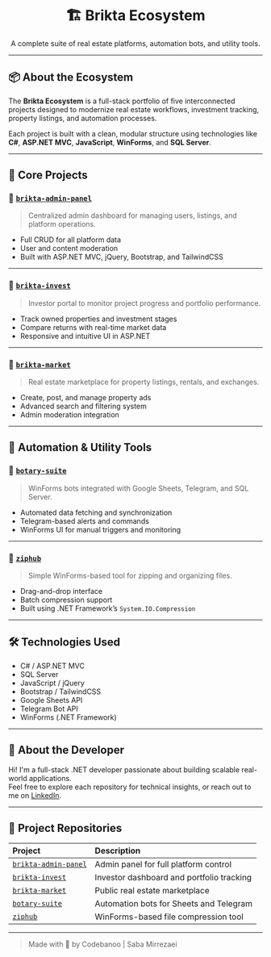 <h1 align="center">
  🏗️ Brikta Ecosystem
</h1>

<p align="center">
  A complete suite of real estate platforms, automation bots, and utility tools.
</p>

---

## 📦 About the Ecosystem

The **Brikta Ecosystem** is a full-stack portfolio of five interconnected projects designed to modernize real estate workflows, investment tracking, property listings, and automation processes.

Each project is built with a clean, modular structure using technologies like **C#**, **ASP.NET MVC**, **JavaScript**, **WinForms**, and **SQL Server**.

---

## 🧱 Core Projects

### 🔹 [`brikta-admin-panel`](https://github.com/codebanoo/brikta-admin-panel.git)
> Centralized admin dashboard for managing users, listings, and platform operations.

- Full CRUD for all platform data
- User and content moderation
- Built with ASP.NET MVC, jQuery, Bootstrap, and TailwindCSS

---

### 🔹 [`brikta-invest`](https://github.com/codebanoo/brikta-invest.git)
> Investor portal to monitor project progress and portfolio performance.

- Track owned properties and investment stages
- Compare returns with real-time market data
- Responsive and intuitive UI in ASP.NET

---

### 🔹 [`brikta-market`](https://github.com/codebanoo/brikta-market.git)
> Real estate marketplace for property listings, rentals, and exchanges.

- Create, post, and manage property ads
- Advanced search and filtering system
- Admin moderation integration

---

## 🤖 Automation & Utility Tools

### 🔹 [`botary-suite`](https://github.com/codebanoo/botray.git)
> WinForms bots integrated with Google Sheets, Telegram, and SQL Server.

- Automated data fetching and synchronization
- Telegram-based alerts and commands
- WinForms UI for manual triggers and monitoring

---

### 🔹 [`ziphub`](https://github.com/codebanoo/ziphub.git)
> Simple WinForms-based tool for zipping and organizing files.

- Drag-and-drop interface
- Batch compression support
- Built using .NET Framework’s `System.IO.Compression`

---

## 🛠️ Technologies Used

- C# / ASP.NET MVC
- SQL Server
- JavaScript / jQuery
- Bootstrap / TailwindCSS
- Google Sheets API
- Telegram Bot API
- WinForms (.NET Framework)

---

## 💼 About the Developer

Hi! I'm a full-stack .NET developer passionate about building scalable real-world applications.  
Feel free to explore each repository for technical insights, or reach out to me on [LinkedIn](https://www.linkedin.com/in/saba-mirrezaei-896410324).

---

## 📂 Project Repositories

| Project | Description |
|:--------|:------------|
| [`brikta-admin-panel`](https://github.com/codebanoo/brikta-admin-panel.git) | Admin panel for full platform control |
| [`brikta-invest`](https://github.com/codebanoo/brikta-invest.git) | Investor dashboard and portfolio tracking |
| [`brikta-market`](https://github.com/codebanoo/brikta-market.git) | Public real estate marketplace |
| [`botary-suite`](https://github.com/codebanoo/botray.git) | Automation bots for Sheets and Telegram |
| [`ziphub`](https://github.com/codebanoo/ziphub.git) | WinForms-based file compression tool |

---

> Made with 💙 by Codebanoo | Saba Mirrezaei

